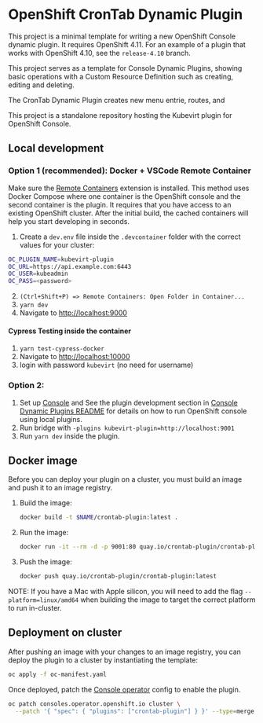 # OpenShift CronTab Dynamic Plugin

This project is a minimal template for writing a new OpenShift Console dynamic
plugin. It requires OpenShift 4.11. For an example of a plugin that works with
OpenShift 4.10, see the `release-4.10` branch.

This project serves as a template for Console Dynamic Plugins, showing basic operations with a Custom Resource Definition such as creating, editing and deleting.

The CronTab Dynamic Plugin creates new menu entrie, routes, and  

This project is a standalone repository hosting the Kubevirt plugin
for OpenShift Console.

## Local development

### Option 1 (recommended): Docker + VSCode Remote Container

Make sure the [Remote Containers](https://marketplace.visualstudio.com/items?itemName=ms-vscode-remote.remote-containers)
extension is installed. This method uses Docker Compose where one container is
the OpenShift console and the second container is the plugin. It requires that
you have access to an existing OpenShift cluster. After the initial build, the
cached containers will help you start developing in seconds.

1. Create a `dev.env` file inside the `.devcontainer` folder with the correct values for your cluster:

```bash
OC_PLUGIN_NAME=kubevirt-plugin
OC_URL=https://api.example.com:6443
OC_USER=kubeadmin
OC_PASS=<password>
```

2. `(Ctrl+Shift+P) => Remote Containers: Open Folder in Container...`
3. `yarn dev`
4. Navigate to <http://localhost:9000>

#### Cypress Testing inside the container

1. `yarn test-cypress-docker`
2. Navigate to <http://localhost:10000>
3. login with password `kubevirt` (no need for username)

### Option 2:

1. Set up [Console](https://github.com/openshift/console) and See the plugin development section in [Console Dynamic Plugins README](https://github.com/openshift/console/blob/master/frontend/packages/console-dynamic-plugin-sdk/README.md) for details on how to run OpenShift console using local plugins.
2. Run bridge with `-plugins kubevirt-plugin=http://localhost:9001`
3. Run `yarn dev` inside the plugin.

## Docker image

Before you can deploy your plugin on a cluster, you must build an image and
push it to an image registry.

1. Build the image:

   ```sh
   docker build -t $NAME/crontab-plugin:latest .
   ```

2. Run the image:

   ```sh
   docker run -it --rm -d -p 9001:80 quay.io/crontab-plugin/crontab-plugin:latest
   ```

3. Push the image:

   ```sh
   docker push quay.io/crontab-plugin/crontab-plugin:latest
   ```

NOTE: If you have a Mac with Apple silicon, you will need to add the flag
`--platform=linux/amd64` when building the image to target the correct platform
to run in-cluster.

## Deployment on cluster

After pushing an image with your changes to an image registry, you can deploy
the plugin to a cluster by instantiating the template:

```sh
oc apply -f oc-manifest.yaml
```

Once deployed, patch the
[Console operator](https://github.com/openshift/console-operator)
config to enable the plugin.

```sh
oc patch consoles.operator.openshift.io cluster \
  --patch '{ "spec": { "plugins": ["crontab-plugin"] } }' --type=merge
```
